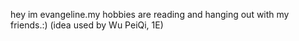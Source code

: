 hey im evangeline.my hobbies are reading and hanging out with my friends.:)
(idea used by Wu PeiQi, 1E)

